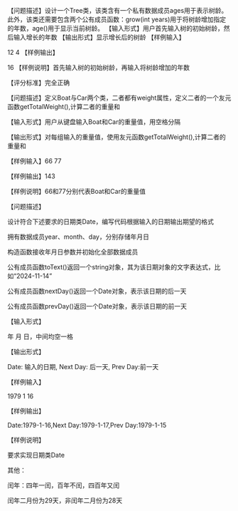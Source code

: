 【问题描述】设计一个Tree类，该类含有一个私有数据成员ages用于表示树龄。此外，该类还需要包含两个公有成员函数：grow(int years)用于将树龄增加指定的年数，age()用于显示当前树龄。
【输入形式】用户首先输入树的初始树龄，然后输入增长的年数
【输出形式】显示增长后的树龄
【样例输入】

12 4
【样例输出】

16
【样例说明】首先输入树的初始树龄，再输入将树龄增加的年数

【评分标准】完全正确


【问题描述】定义Boat与Car两个类，二者都有weight属性，定义二者的一个友元函数getTotalWeight(),计算二者的重量和

【输入形式】用户从键盘输入Boat和Car的重量值，用空格分隔

【输出形式】对每组输入的重量值，使用友元函数getTotalWeight(),计算二者的重量和

【样例输入】66 77

【样例输出】143

【样例说明】66和77分别代表Boat和Car的重量值


【问题描述】

设计符合下述要求的日期类Date，编写代码根据输入的日期输出期望的格式

拥有数据成员year、month、day，分别存储年月日

构造函数接收年月日参数并初始化全部数据成员

公有成员函数toText()返回一个string对象，其为该日期对象的文字表达式，比如“2024-11-14”

公有成员函数nextDay()返回一个Date对象，表示该日期的后一天

公有成员函数prevDay()返回一个Date对象，表示该日期的前一天

【输入形式】

年 月 日，中间均空一格

【输出形式】

Date: 输入的日期, Next Day: 后一天, Prev Day:前一天

【样例输入】

1979 1 16

【样例输出】

Date:1979-1-16,Next Day:1979-1-17,Prev Day:1979-1-15

【样例说明】

要求实现日期类Date


其他：

 闰年：四年一闰，百年不闰，四百年又闰

 闰年二月份为29天，非闰年二月份为28天